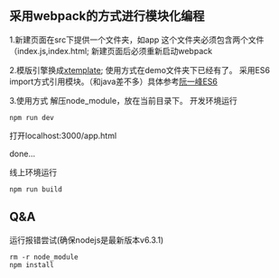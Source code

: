 ## 采用webpack的方式进行模块化编程
1.新建页面在src下提供一个文件夹，如app
这个文件夹必须包含两个文件（index.js,index.html;
新建页面后必须重新启动webpack

2.模版引擎换成[xtemplate](https://github.com/xtemplate/xtemplate);
使用方式在demo文件夹下已经有了。
采用ES6 import方式引用模块。（和java差不多）具体参考[阮一峰ES6](http://es6.ruanyifeng.com/)

3.使用方式
解压node_module，放在当前目录下。
开发环境运行
```
npm run dev
```
打开localhost:3000/app.html

done...

线上环境运行
```
npm run build
```
## Q&A
运行报错尝试(确保nodejs是最新版本v6.3.1)
```
rm -r node_module
npm install
```
